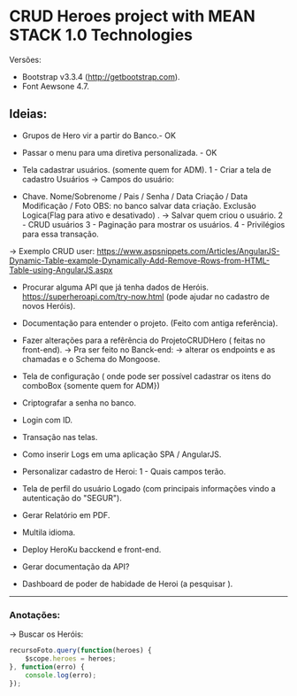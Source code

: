 # CRUD Heroes project with MEAN STACK 1.0 Technologies

Versões:
- Bootstrap v3.3.4 (http://getbootstrap.com).
- Font Aewsone 4.7.

## Ideias: 


* Grupos de Hero vir a partir do Banco.- OK
* Passar o menu para uma diretiva personalizada. - OK




* Tela cadastrar usuários. (somente quem for ADM).
1 - Criar a tela de cadastro Usuários
-> Campos do usuário:
- Chave. Nome/Sobrenome / Pais / Senha  / Data Criação / Data Modificação / Foto
OBS:  no banco salvar data criação. Exclusão Logica(Flag para ativo e desativado) .
-> Salvar quem criou o usuário.
2 - CRUD usuários
3 - Paginação para mostrar os usuários.
4 - Privilégios para essa transação.

-> Exemplo CRUD user:
https://www.aspsnippets.com/Articles/AngularJS-Dynamic-Table-example-Dynamically-Add-Remove-Rows-from-HTML-Table-using-AngularJS.aspx





* Procurar alguma API que já tenha dados de Heróis.
https://superheroapi.com/try-now.html (pode ajudar no cadastro de novos Heróis).

* Documentação para entender o projeto. (Feito com antiga referência).

* Fazer alterações para a refêrência do ProjetoCRUDHero ( feitas no front-end).
->  Pra ser feito no Banck-end:
-> alterar os endpoints e as chamadas e o Schema do Mongoose.

* Tela de configuração ( onde pode ser possível cadastrar os itens do comboBox {somente quem for ADM})

* Criptografar a senha no banco.
* Login com ID.
* Transação nas telas.
* Como inserir Logs em uma aplicação SPA / AngularJS.


*  Personalizar cadastro de Heroi:
1 -  Quais campos terão.

* Tela de perfil do usuário Logado (com principais informações vindo a autenticação do "SEGUR").


* Gerar Relatório em PDF.
* Multila idioma.
* Deploy HeroKu bacckend e front-end.
* Gerar documentação da API?
* Dashboard de poder de habidade de Heroi (a pesquisar ).


______________________________________________________________________



### Anotações:

-> Buscar os Heróis:

```javascript
recursoFoto.query(function(heroes) {
    $scope.heroes = heroes;
}, function(erro) {
    console.log(erro);
});
```


